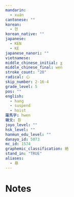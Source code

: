 ```yaml
---
mandarin:
  - xuán
cantonese: ""
korean:
  - 현
korean_native: ""
japanese:
  - KEN
  - KE
japanese_nanori: ""
vietnamese:
middle_chinese_initial: ɣ
middle_chinese_final: wen
stroke_count: "20"
radical: 心
skip_number: 2-16-4
grade_level: 5
pos: ""
english:
  - hang
  - suspend
  - hoist
羅馬字: hwen
韓文: 훤
joyo_level: ""
hsk_level: ""
hanmun_edu_level: ""
danayo_id: 5073
mc_id: 1574
graphemic_classification: 絶
stand_in: "TRUE"
aliases:
  - 悬
---
```


# Notes
